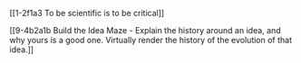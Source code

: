 [[1-2f1a3 To be scientific is to be critical]]

[[9-4b2a1b Build the Idea Maze - Explain the history around an idea, and why yours is a good one. Virtually render the history of the evolution of that idea.]]